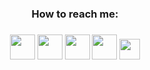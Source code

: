 

<div align="center">
  <h3>How to reach me:<h3>
  <a href="mailto:hamzaplojovic4@gmail.com"><img src="https://github.com/leungwensen/svg-icon/blob/master/dist/svg/logos/google-gmail.svg" width="40"></a>
  <a href="https://www.buymeacoffee.com/hamzaplojovic"><img src="https://www.vectorlogo.zone/logos/buymeacoffee/buymeacoffee-icon.svg" width="40"></a>
  <a href="https://twitter.com/hamzaplojovic1"><img src="https://github.com/leungwensen/svg-icon/blob/master/dist/svg/logos/twitter.svg" width="40"></a>
  <a href="https://www.patreon.com/hamzaplojovic"><img src="https://github.com/leungwensen/svg-icon/blob/master/dist/svg/logos/patreon.svg" width="40"></a>
  <a href="https://www.paypal.com/paypalme/hamzaplojovic"><img src="https://github.com/leungwensen/svg-icon/blob/master/dist/svg/logos/paypal.svg" width="33"></a>  
    
</div>
